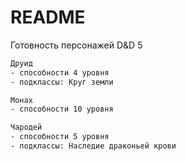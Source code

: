 # README

Готовность персонажей D&D 5

```bash
Друид
- способности 4 уровня
- подклассы: Круг земли

Монах
- способности 10 уровня

Чародей
- способности 5 уровня
- подклассы: Наследие драконьей крови

```
